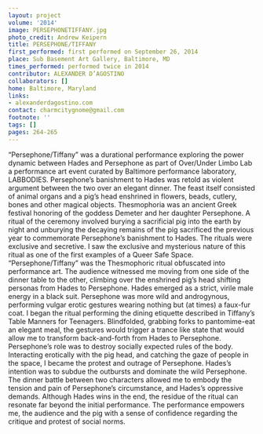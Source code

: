 ```yaml
---
layout: project
volume: '2014'
image: PERSEPHONETIFFANY.jpg
photo_credit: Andrew Keipern
title: PERSEPHONE/TIFFANY
first_performed: first performed on September 26, 2014
place: Sub Basement Art Gallery, Baltimore, MD
times_performed: performed twice in 2014
contributor: ALEXANDER D’AGOSTINO
collaborators: []
home: Baltimore, Maryland
links:
- alexanderdagostino.com
contact: charmcitygnome@gmail.com
footnote: ''
tags: []
pages: 264-265
---
```


“Persephone/Tiffany” was a durational performance exploring the power dynamic between Hades and Persephone as part of Over/Under Limbo Lab a performance art event curated by Baltimore performance laboratory, LABBODIES. Persephone’s banishment to Hades was retold as violent argument between the two over an elegant dinner. The feast itself consisted of animal organs and a pig’s head enshrined in flowers, beads, cutlery, bones and other magical objects. Thesmophoria was an ancient Greek festival honoring of the goddess Demeter and her daughter Persephone. A ritual of the ceremony involved burying a sacrificial pig into the earth by night and unburying the decaying remains of the pig sacrificed the previous year to commemorate Persephone’s banishment to Hades. The rituals were exclusive and secretive. I saw the exclusive and mysterious nature of this ritual as one of the first examples of a Queer Safe Space. “Persephone/Tiffany” was the Thesmophoric ritual obfuscated into performance art. The audience witnessed me moving from one side of the dinner table to the other, climbing over the enshrined pig’s head shifting personas from Hades to Persephone. Hades emerged as a strict, virile male energy in a black suit. Persephone was more wild and androgynous, performing vulgar erotic gestures wearing nothing but (at times) a faux-fur coat. I began the ritual performing the dining etiquette described in Tiffany’s Table Manners for Teenagers. Blindfolded, grabbing forks to pantomime-eat an elegant meal, the gestures would trigger a trance like state that would allow me to transform back-and-forth from Hades to Persephone. Persephone’s role was to destroy socially expected rules of the body. Interacting erotically with the pig head, and catching the gaze of people in the space, I became the protest and outrage of Persephone. Hades’s intention was to subdue the outbursts and dominate the wild Persephone. The dinner battle between two characters allowed me to embody the tension and pain of Persephone’s circumstance, and Hades’s oppressive demands. Although Hades wins in the end, the residue of the ritual can resonate far beyond the initial performance. The performance empowers me, the audience and the pig with a sense of confidence regarding the critique and protest of social norms.
